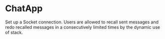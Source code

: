 # ChatApp

Set up a Socket connection. Users are allowed to recall sent messages and redo recalled messages in a consecutively limited times by the dynamic use of stack.


